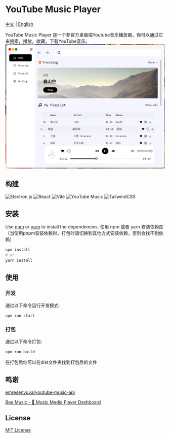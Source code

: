 # YouTube Music Player
[中文](./readme.md) | [English](./readme_en.md)


YouTube Music Player 是一个非官方桌面端Youtube音乐播放器，你可以通过它来搜索，播放，收藏，下载YouTube音乐。
![img](./images/1.png)
## 构建
![Electron.js](https://img.shields.io/badge/Electron-191970?style=for-the-badge&logo=Electron&logoColor=white)
![React](https://img.shields.io/badge/react-%2320232a.svg?style=for-the-badge&logo=react&logoColor=%2361DAFB)
![Vite](https://img.shields.io/badge/vite-%23646CFF.svg?style=for-the-badge&logo=vite&logoColor=white)
![YouTube Music](https://img.shields.io/badge/YouTube_Music-FF0000?style=for-the-badge&logo=youtube-music&logoColor=white)
![TailwindCSS](https://img.shields.io/badge/tailwindcss-%2338B2AC.svg?style=for-the-badge&logo=tailwind-css&logoColor=white)


## 安装

Use [npm](https://www.npmjs.com/) or [yarn](https://yarnpkg.com/) to install the dependencies.
使用 npm 或者 yarn 安装依赖库（当使用pnpm安装依赖时，打包时请切换到其他方式安装依赖，否则会找不到依赖）

```bash
npm install
# or
yarn install
```
## 使用
### 开发
通过以下命令运行开发模式:
```bash
npm run start
```
### 打包
通过以下命令打包:
```bash
npm run build
```
在打包后你可以在dist文件夹找到打包后的文件

## 鸣谢
[emresenyuva/youtube-music-api](https://github.com/emresenyuva/youtube-music-api)


[Bee Music - 🎵 Music Media Player Dashboard](https://dribbble.com/shots/16618273-Bee-Music-Music-Media-Player-Dashboard)

## License
[MIT License](https://choosealicense.com/licenses/mit/)